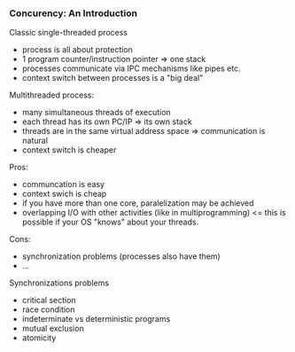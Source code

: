 ### Concurency: An Introduction

Classic single-threaded process
- process is all about protection
- 1 program counter/instruction pointer => one stack
- processes communicate via IPC mechanisms like pipes etc.
- context switch between processes is a "big deal"

Multithreaded process:
- many simultaneous threads of execution
- each thread has its own PC/IP => its own stack
- threads are in the same virtual address space => communication is natural
- context switch is cheaper

Pros:
- communcation is easy
- context swich is cheap
- if you have more than one core, paralelization may be achieved
- overlapping I/O with other activities (like in multiprogramming) <= this is possible if your OS "knows" about your threads.

Cons:
- synchronization problems (processes also have them)
- ...

Synchronizations problems
- critical section
- race condition
- indeterminate vs deterministic programs
- mutual exclusion
- atomicity
